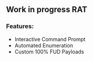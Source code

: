 ## Work in progress RAT
### Features:
* Interactive Command Prompt
* Automated Enumeration
* Custom 100% FUD Payloads
